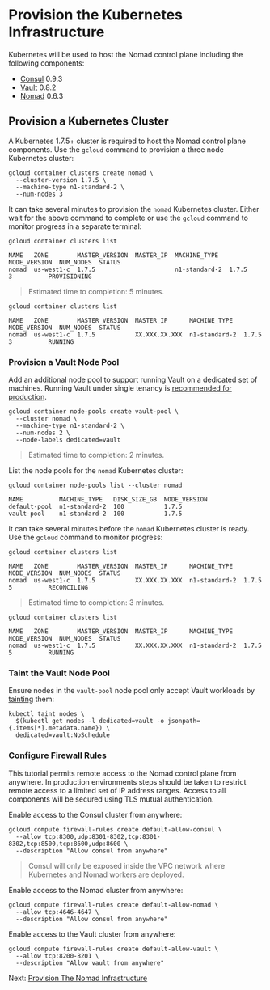 # Provision the Kubernetes Infrastructure

Kubernetes will be used to host the Nomad control plane including the following components:

* [Consul](https://www.consul.io/) 0.9.3
* [Vault](https://www.vaultproject.io/) 0.8.2
* [Nomad](https://www.nomadproject.io/) 0.6.3

## Provision a Kubernetes Cluster

A Kubernetes 1.7.5+ cluster is required to host the Nomad control plane components. Use the `gcloud` command to provision a three node Kubernetes cluster:

```
gcloud container clusters create nomad \
  --cluster-version 1.7.5 \
  --machine-type n1-standard-2 \
  --num-nodes 3
```

It can take several minutes to provision the `nomad` Kubernetes cluster. Either wait for the above command to complete or use the `gcloud` command to monitor progress in a separate terminal:

```
gcloud container clusters list
```
```
NAME   ZONE        MASTER_VERSION  MASTER_IP  MACHINE_TYPE   NODE_VERSION  NUM_NODES  STATUS
nomad  us-west1-c  1.7.5                      n1-standard-2  1.7.5         3          PROVISIONING
```

> Estimated time to completion: 5 minutes.

```
gcloud container clusters list
```
```
NAME   ZONE        MASTER_VERSION  MASTER_IP      MACHINE_TYPE   NODE_VERSION  NUM_NODES  STATUS
nomad  us-west1-c  1.7.5           XX.XXX.XX.XXX  n1-standard-2  1.7.5         3          RUNNING
```

### Provision a Vault Node Pool

Add an additional node pool to support running Vault on a dedicated set of machines. Running Vault under single tenancy is [recommended for production](https://www.vaultproject.io/guides/production.html).

```
gcloud container node-pools create vault-pool \
  --cluster nomad \
  --machine-type n1-standard-2 \
  --num-nodes 2 \
  --node-labels dedicated=vault
```

> Estimated time to completion: 2 minutes.

List the node pools for the `nomad` Kubernetes cluster:

```
gcloud container node-pools list --cluster nomad
```
```
NAME          MACHINE_TYPE   DISK_SIZE_GB  NODE_VERSION
default-pool  n1-standard-2  100           1.7.5
vault-pool    n1-standard-2  100           1.7.5
```

It can take several minutes before the `nomad` Kubernetes cluster is ready. Use the `gcloud` command to monitor progress:

```
gcloud container clusters list
```

```
NAME   ZONE        MASTER_VERSION  MASTER_IP      MACHINE_TYPE   NODE_VERSION  NUM_NODES  STATUS
nomad  us-west1-c  1.7.5           XX.XXX.XX.XXX  n1-standard-2  1.7.5         5          RECONCILING
```

> Estimated time to completion: 3 minutes.

```
gcloud container clusters list
```

```
NAME   ZONE        MASTER_VERSION  MASTER_IP      MACHINE_TYPE   NODE_VERSION  NUM_NODES  STATUS
nomad  us-west1-c  1.7.5           XX.XXX.XX.XXX  n1-standard-2  1.7.5         5          RUNNING
```

### Taint the Vault Node Pool

Ensure nodes in the `vault-pool` node pool only accept Vault workloads by [tainting](https://kubernetes.io/docs/concepts/configuration/assign-pod-node/#taints-and-tolerations-beta-feature) them:

```
kubectl taint nodes \
  $(kubectl get nodes -l dedicated=vault -o jsonpath={.items[*].metadata.name}) \
  dedicated=vault:NoSchedule
```

### Configure Firewall Rules

This tutorial permits remote access to the Nomad control plane from anywhere. In production environments steps should be taken to restrict remote access to a limited set of IP address ranges. Access to all components will be secured using TLS mutual authentication.  

Enable access to the Consul cluster from anywhere:

```
gcloud compute firewall-rules create default-allow-consul \
  --allow tcp:8300,udp:8301-8302,tcp:8301-8302,tcp:8500,tcp:8600,udp:8600 \
  --description "Allow consul from anywhere"
```

> Consul will only be exposed inside the VPC network where Kubernetes and Nomad workers are deployed.

Enable access to the Nomad cluster from anywhere:

```
gcloud compute firewall-rules create default-allow-nomad \
  --allow tcp:4646-4647 \
  --description "Allow consul from anywhere"
```

Enable access to the Vault cluster from anywhere:

```
gcloud compute firewall-rules create default-allow-vault \
  --allow tcp:8200-8201 \
  --description "Allow vault from anywhere"
```

Next: [Provision The Nomad Infrastructure](04-nomad-infrastructure.md)
